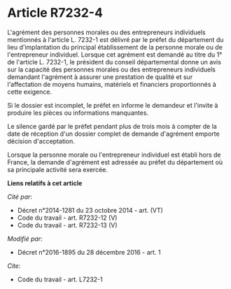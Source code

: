 # Article R7232-4

L'agrément des personnes morales ou des entrepreneurs individuels mentionnés à l'article L. 7232-1 est délivré par le préfet
du département du lieu d'implantation du principal établissement de la personne morale ou de l'entrepreneur individuel.
Lorsque cet agrément est demandé au titre du 1° de l'article L. 7232-1, le président du conseil départemental donne un avis
sur la capacité des personnes morales ou des entrepreneurs individuels demandant l'agrément à assurer une prestation de
qualité et sur l'affectation de moyens humains, matériels et financiers proportionnés à cette exigence. 

Si le dossier est incomplet, le préfet en informe le demandeur et l'invite à produire les pièces ou informations manquantes. 

Le silence gardé par le préfet pendant plus de trois mois à compter de la date de réception d'un dossier complet de demande
d'agrément emporte décision d'acceptation. 

Lorsque la personne morale ou l'entrepreneur individuel est établi hors de France, la demande d'agrément est adressée au
préfet du département où sa principale activité sera exercée.

**Liens relatifs à cet article**

_Cité par_:

  - Décret n°2014-1281 du 23 octobre 2014 - art. (VT)
  - Code du travail - art. R7232-12 (V)
  - Code du travail - art. R7232-13 (V)

_Modifié par_:

  - Décret n°2016-1895 du 28 décembre 2016 - art. 1

_Cite_:

  - Code du travail - art. L7232-1
